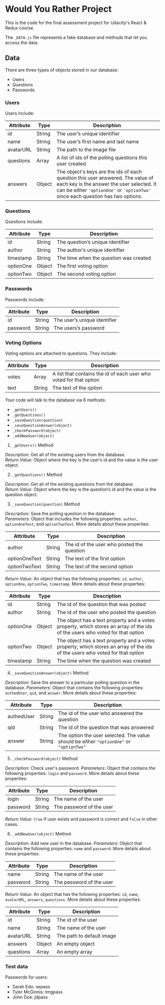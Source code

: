 # Would You Rather Project

This is the code for the final assessment project for Udacity's React & Redux course.

The `_DATA.js` file represents a fake database and methods that let you access the data.

## Data

There are three types of objects stored in our database:

* Users
* Questions
* Passwords

### Users

Users include:

| Attribute    | Type             | Description           |
|-----------------|------------------|-------------------         |
| id                 | String           | The user’s unique identifier |
| name          | String           | The user’s first name  and last name     |
| avatarURL  | String           | The path to the image file |
| questions | Array | A list of ids of the polling questions this user created|
| answers      | Object         |  The object's keys are the ids of each question this user answered. The value of each key is the answer the user selected. It can be either `'optionOne'` or `'optionTwo'` since each question has two options.

### Questions

Questions include:

| Attribute | Type | Description |
|-----------------|------------------|-------------------|
| id                  | String | The question’s unique identifier |
| author        | String | The author’s unique identifier |
| timestamp | String | The time when the question was created|
| optionOne | Object | The first voting option|
| optionTwo | Object | The second voting option|

### Passwords

Passwords include:

| Attribute | Type | Description |
|-----------------|------------------|-------------------|
| id                  | String | The user’s unique identifier|
| password        | String | The users’s password|

### Voting Options

Voting options are attached to questions. They include:

| Attribute | Type | Description |
|-----------------|------------------|-------------------|
| votes             | Array | A list that contains the id of each user who voted for that option|
| text                | String | The text of the option |

Your code will talk to the database via 6 methods:

* `_getUsers()`
* `_getQuestions()`
* `_saveQuestion(question)`
* `_saveQuestionAnswer(object)`
* `_checkPassword(object)`
* `_addNewUser(object)`

1) `_getUsers()` Method

*Description*: Get all of the existing users from the database.  
*Return Value*: Object where the key is the user’s id and the value is the user object.

2) `_getQuestions()` Method

*Description*: Get all of the existing questions from the database.  
*Return Value*: Object where the key is the question’s id and the value is the question object.

3) `_saveQuestion(question)` Method

*Description*: Save the polling question in the database.  
*Parameters*:  Object that includes the following properties: `author`, `optionOneText`, and `optionTwoText`. More details about these properties:

| Attribute | Type | Description |
|-----------------|------------------|-------------------|
| author | String | The id of the user who posted the question|
| optionOneText| String | The text of the first option |
| optionTwoText | String | The text of the second option |

*Return Value*:  An object that has the following properties: `id`, `author`, `optionOne`, `optionTwo`, `timestamp`. More details about these properties:

| Attribute | Type | Description |
|-----------------|------------------|-------------------|
| id | String | The id of the question that was posted|
| author | String | The id of the user who posted the question|
| optionOne | Object | The object has a text property and a votes property, which stores an array of the ids of the users who voted for that option|
| optionTwo | Object | The object has a text property and a votes property, which stores an array of the ids of the users who voted for that option|
|timestamp|String | The time when the question was created|

4) `_saveQuestionAnswer(object)` Method

*Description*: Save the answer to a particular polling question in the database.
*Parameters*: Object that contains the following properties: `authedUser`, `qid`, and `answer`. More details about these properties:

| Attribute | Type | Description |
|-----------------|------------------|-------------------|
| authedUser | String | The id of the user who answered the question|
| qid | String | The id of the question that was answered|
| answer | String | The option the user selected. The value should be either `"optionOne"` or `"optionTwo"`|

5) `_checkPassword(object)` Method

*Description*: Check user's password.
*Parameters*: Object that contains the following properties: `login` and `password`. More details about these properties:

| Attribute | Type | Description |
|-----------------|------------------|-------------------|
| login | String | The name of the user|
| password | String | The password of the user|

*Return Value*: `true` if user exists and password is correct and `false` in other cases.

6) `_addNewUser(object)` Method

*Description*: Add new user in the database.
*Parameters*: Object that contains the following properties: `name` and `password`. More details about these properties:

| Attribute | Type | Description |
|-----------------|------------------|-------------------|
| name | String | The name of the user|
| password | String | The password of the user|

*Return Value*: An object that has the following properties: `id`, `name`, `avatarURL`, `answers`, `questions`. More details about these properties:

| Attribute | Type | Description |
|-----------------|------------------|-------------------|
| id | String | The id of the user|
| name | String | The name of the user|
| avatarURL | String | The path to default image|
| answers | Object | An empty object|
| questions | Array | An empty array|

### Test data
Passwords for users:
- Sarah Edo: sepass
- Tyler McGinnis: tmgpass
- John Doe: jdpass
